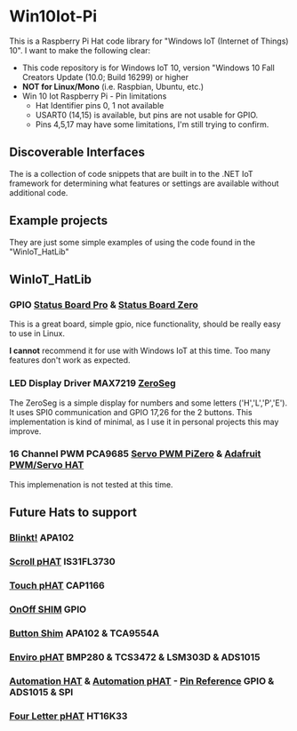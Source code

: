 # Win10Iot-Pi
This is a Raspberry Pi Hat code library for "Windows IoT (Internet of Things) 10".
I want to make the following clear:
* This code repository is for Windows IoT 10, version "Windows 10 Fall Creators Update (10.0; Build 16299) or higher
* **NOT for Linux/Mono** (i.e. Raspbian, Ubuntu, etc.)
* Win 10 Iot Raspberry Pi - Pin limitations
  * Hat Identifier pins 0, 1 not available
  * USART0 (14,15) is available, but pins are not usable for GPIO.
  * Pins 4,5,17 may have some limitations, I'm still trying to confirm.

## Discoverable Interfaces
The is a collection of code snippets that are built in to the .NET IoT framework for determining what features or settings are available without additional code.

## Example projects 
They are just some simple examples of using the code found in the "WinIoT_HatLib"

## WinIoT_HatLib

### GPIO [Status Board Pro](https://thepihut.com/products/status-board-pro) & [Status Board Zero](https://thepihut.com/products/status-board-zero)
This is a great board, simple gpio, nice functionality, should be really easy to use in Linux.

**I cannot** recommend it for use with Windows IoT at this time. Too many features don't work as expected. 

### LED Display Driver MAX7219 [ZeroSeg](https://thepihut.com/products/zeroseg)
The ZeroSeg is a simple display for numbers and some letters ('H','L','P','E'). It uses SPI0 communication and GPIO 17,26 for the 2 buttons. 
This implementation is kind of minimal, as I use it in personal projects this may improve.

### 16 Channel PWM PCA9685 [Servo PWM PiZero](https://thepihut.com/products/servo-pwm-pizero) & [Adafruit PWM/Servo HAT](https://thepihut.com/products/adafruit-16-channel-pwm-servo-hat-for-raspberry-pi-mini-kit)
This implemenation is not tested at this time.

## Future Hats to support
### [Blinkt!](https://thepihut.com/products/blinkt) APA102
### [Scroll pHAT](https://thepihut.com/products/scroll-phat) IS31FL3730
### [Touch pHAT](https://thepihut.com/products/touch-phat) CAP1166
### [OnOff SHIM](https://thepihut.com/products/onoff-shim) GPIO
### [Button Shim](https://shop.pimoroni.com/products/button-shim) APA102 & TCA9554A
### [Enviro pHAT](https://shop.pimoroni.com/products/enviro-phat) BMP280 & TCS3472 & LSM303D & ADS1015
### [Automation HAT](https://shop.pimoroni.com/products/automation-hat) & [Automation pHAT](https://shop.pimoroni.com/products/automation-phat) - [Pin Reference](https://pinout.xyz/pinout/automation_hat) GPIO & ADS1015 & SPI
### [Four Letter pHAT](https://shop.pimoroni.com/products/four-letter-phat) HT16K33
